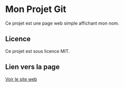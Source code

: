 # Mon Projet Git

Ce projet est une page web simple affichant mon nom.

## Licence

Ce projet est sous licence MIT.

## Lien vers la page

[Voir le site web](https://xavier-sully.github.io/projetgitIssues/)
